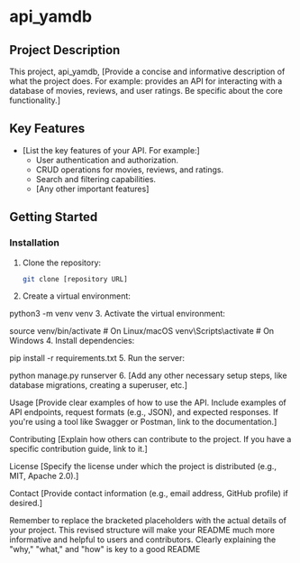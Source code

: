 # api_yamdb

## Project Description

This project, api_yamdb, [Provide a concise and informative description of what the project does.  For example: provides an API for interacting with a database of movies, reviews, and user ratings.  Be specific about the core functionality.]

## Key Features

* [List the key features of your API.  For example:]
    * User authentication and authorization.
    * CRUD operations for movies, reviews, and ratings.
    * Search and filtering capabilities.
    * [Any other important features]

## Getting Started

### Installation

1. Clone the repository:
   ```bash
   git clone [repository URL]
2. Create a virtual environment:

python3 -m venv venv
3. Activate the virtual environment:

source venv/bin/activate  # On Linux/macOS
venv\Scripts\activate  # On Windows
4. Install dependencies:

pip install -r requirements.txt
5. Run the server:

python manage.py runserver
6.  [Add any other necessary setup steps, like database migrations, creating a superuser, etc.]

Usage
[Provide clear examples of how to use the API. Include examples of API endpoints, request formats (e.g., JSON), and expected responses. If you're using a tool like Swagger or Postman, link to the documentation.]

Contributing
[Explain how others can contribute to the project. If you have a specific contribution guide, link to it.]

License
[Specify the license under which the project is distributed (e.g., MIT, Apache 2.0).]

Contact
[Provide contact information (e.g., email address, GitHub profile) if desired.]


Remember to replace the bracketed placeholders with the actual details of your project. This revised structure will make your README much more informative and helpful to users and contributors.  Clearly explaining the "why," "what," and "how" is key to a good README
